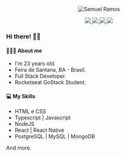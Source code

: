 <p align="center">
  <img src="https://user-images.githubusercontent.com/40436472/87498950-73654280-c62f-11ea-808c-fa3b08643b00.png" alt="Samuel Ramos" />
</p>

<p align="center">
  <a href="https://github.com/srsantosdev/">
    <img src="https://img.shields.io/badge/-Github-000?style=flat-square&logo=Github&logoColor=white" />
  </a>
  <a href="https://www.linkedin.com/in/srsantosdev/">
    <img src="https://img.shields.io/badge/-LinkedIn-blue?style=flat-square&logo=Linkedin&logoColor=white" />
  </a>
  <a href="mailto:srsantosdev@gmail.com">
    <img src="https://img.shields.io/badge/-Gmail-c14438?style=flat-square&logo=Gmail&logoColor=white" />
  </a>
  <a href="https://api.whatsapp.com/send?phone=5575998013755&text=Ol%C3%A1%2C%20Samuel!">
    <img src="https://img.shields.io/badge/-Whatsapp-1A936F?style=flat-square&logo=Whatsapp&logoColor=white" />
  </a>
</p>    

### Hi there! 👋🏾

#### 👨🏾‍🦲 About me

- I'm 23 years old.
- Feira de Santana, BA - Brasil.
- Full Stack Developer.
- Rocketseat GoStack Student.

#### 💻 My Skills

- HTML e CSS
- Typescript | Javascript
- NodeJS
- React | React Native
- PostgreSQL | MySQL | MongoDB

And more.
